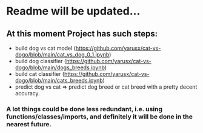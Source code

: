 # Readme will be updated...

## At this moment Project has such steps:
* build dog vs cat model (https://github.com/yarusx/cat-vs-dogo/blob/main/cat_vs_dog_0_1.ipynb)
* build dog classifier (https://github.com/yarusx/cat-vs-dogo/blob/main/dogs_breeds.ipynb)
* build cat classifier (https://github.com/yarusx/cat-vs-dogo/blob/main/cats_breeds.ipynb)
* predict dog vs cat => predict dog breed or cat breed with a pretty decent accuracy.

### A lot things could be done less redundant, i.e. using functions/classes/imports, and definitely it will be done in the nearest future.
